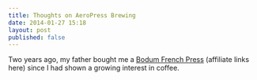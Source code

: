 ```yaml
---
title: Thoughts on AeroPress Brewing
date: 2014-01-27 15:18
layout: post
published: false
---
```

Two years ago, my father bought me a [Bodum French Press](http://www.amazon.com/gp/product/B000KEM4TQ/ref=as_li_ss_tl?ie=UTF8&camp=1789&creative=390957&creativeASIN=B000KEM4TQ&linkCode=as2&tag=kyldre-20) (affiliate links here) since I had shown a growing interest in coffee. 